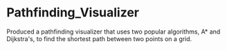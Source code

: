 # Pathfinding_Visualizer
Produced a pathfinding visualizer that uses two popular algorithms, A* and Dijkstra's, to find the shortest path between two points on a grid. 
